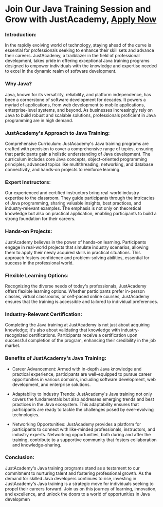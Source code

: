 # Join Our Java Training Session and Grow with JustAcademy, [Apply Now](https://www.justacademy.co/course-detail/core-java-training)

### Introduction:

In the rapidly evolving world of technology, staying ahead of the curve is essential for professionals seeking to enhance their skill sets and advance their careers. JustAcademy, a trailblazer in the field of professional development, takes pride in offering exceptional Java training programs designed to empower individuals with the knowledge and expertise needed to excel in the dynamic realm of software development.

### Why Java?

Java, known for its versatility, reliability, and platform independence, has been a cornerstone of software development for decades. It powers a myriad of applications, from web development to mobile applications, enterprise-level systems, and beyond. As businesses increasingly rely on Java to build robust and scalable solutions, professionals proficient in Java programming are in high demand.

### JustAcademy's Approach to Java Training:

Comprehensive Curriculum:
JustAcademy's Java training programs are crafted with precision to cover a comprehensive range of topics, ensuring that participants gain a holistic understanding of Java development. The curriculum includes core Java concepts, object-oriented programming principles, advanced topics like multithreading, networking, and database connectivity, and hands-on projects to reinforce learning.

### Expert Instructors:
Our experienced and certified instructors bring real-world industry expertise to the classroom. They guide participants through the intricacies of Java programming, sharing valuable insights, best practices, and industry-relevant examples. The emphasis is not only on theoretical knowledge but also on practical application, enabling participants to build a strong foundation for their careers.

### Hands-on Projects:
JustAcademy believes in the power of hands-on learning. Participants engage in real-world projects that simulate industry scenarios, allowing them to apply their newly acquired skills in practical situations. This approach fosters confidence and problem-solving abilities, essential for success in the professional world.

### Flexible Learning Options:
Recognizing the diverse needs of today's professionals, JustAcademy offers flexible learning options. Whether participants prefer in-person classes, virtual classrooms, or self-paced online courses, JustAcademy ensures that the training is accessible and tailored to individual preferences.

### Industry-Relevant Certification:
Completing the Java training at JustAcademy is not just about acquiring knowledge; it's also about validating that knowledge with industry-recognized certifications. Participants receive a certification upon successful completion of the program, enhancing their credibility in the job market.

### Benefits of JustAcademy's Java Training:

* Career Advancement:
Armed with in-depth Java knowledge and practical experience, participants are well-equipped to pursue career opportunities in various domains, including software development, web development, and enterprise solutions.

* Adaptability to Industry Trends:
JustAcademy's Java training not only covers the fundamentals but also addresses emerging trends and best practices in the Java ecosystem. This adaptability ensures that participants are ready to tackle the challenges posed by ever-evolving technologies.

* Networking Opportunities:
JustAcademy provides a platform for participants to connect with like-minded professionals, instructors, and industry experts. Networking opportunities, both during and after the training, contribute to a supportive community that fosters collaboration and knowledge-sharing.

### Conclusion:

JustAcademy's Java training programs stand as a testament to our commitment to nurturing talent and fostering professional growth. As the demand for skilled Java developers continues to rise, investing in JustAcademy's Java training is a strategic move for individuals seeking to propel their careers forward. Join us on this journey of learning, innovation, and excellence, and unlock the doors to a world of opportunities in Java developmen